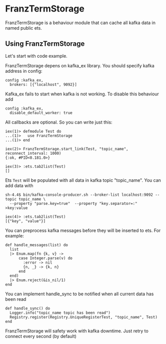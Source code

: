 # FranzTermStorage

FranzTermStorage is a behaviour module that can cache all kafka data in named public ets.

## Using FranzTermStorage

Let's start with code example.

FranzTermStorage depens on kafka_ex library. You should specify kafka address in config:
```
config :kafka_ex,
  brokers: [{"localhost", 9092}]
```

Kafka_ex fails to start when kafka is not working. To disable this behaviour add
```
config :kafka_ex,
  disable_default_worker: true
```

All callbacks are optional. So you can write just this:
```
iex(1)> defmodule Test do
...(1)>   use FranzTermStorage
...(1)> end

iex(2)> FranzTermStorage.start_link(Test, "topic_name", reconnect_interval: 1000)
{:ok, #PID<0.181.0>}

iex(3)> :ets.tab2list(Test)
[]
```

Ets `Test` will be populated with all data in kafka topic "topic_name". You can add data with
```
sh-4.4$ bin/kafka-console-producer.sh --broker-list localhost:9092 --topic topic_name \
  --property "parse.key=true"  --property "key.separator=:"
>key:value
```

```
iex(4)> :ets.tab2list(Test)
[{"key", "value"}]
```

You can preprocess kafka messages before they will be inserted to ets. For example:

```
def handle_messages(list) do
  list
  |> Enum.map(fn {k, v} ->
      case Integer.parse(v) do
        :error -> nil
        {n, _} -> {k, n}
      end
  end)
  |> Enum.reject(&is_nil/1)
end
```

You can implement handle_sync to be notified when all current data has been read

```
def handle_sync() do
  Logger.info("topic_name topic has been read")
  Registry.register(Registry.UniqueRegisterTest, "topic_name", Test)
end
```

FranzTermStorage will safety work with kafka downtime. Just retry to connect every second (by default)
